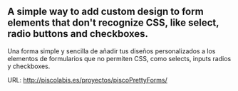 A simple way to add custom design to form elements that don't recognize CSS, like select, radio buttons and checkboxes.
---
Una forma simple y sencilla de añadir tus diseños personalizados a los elementos de formularios que no permiten CSS, como selects, inputs radios y checkboxes.

URL: http://piscolabis.es/proyectos/piscoPrettyForms/